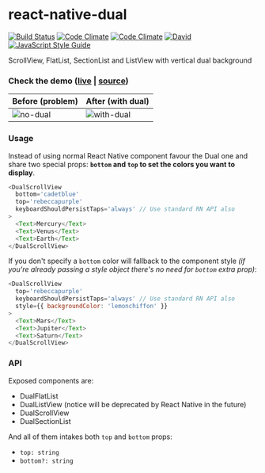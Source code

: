 # react-native-dual

[![Build Status](https://travis-ci.org/sospedra/react-native-dual.svg?branch=master)](https://travis-ci.org/sospedra/react-native-dual)
[![Code Climate](https://img.shields.io/codeclimate/maintainability/sospedra/react-native-dual.svg)]()
[![Code Climate](https://img.shields.io/codeclimate/c/sospedra/react-native-dual.svg)]()
[![David](https://img.shields.io/david/sospedra/react-native-dual.svg)]()
[![JavaScript Style Guide](https://img.shields.io/badge/code_style-standard-brightgreen.svg)](https://standardjs.com)

ScrollView, FlatList, SectionList and ListView with vertical dual background

### Check the demo ([live](https://expo.io/@sospedra/react-native-dual-demo) | [source](https://github.com/sospedra/react-native-dual-demo))

| Before (problem) | After (with dual)   |
|------------------|-------------------|
| ![no-dual](https://user-images.githubusercontent.com/3116899/33805424-f3b0875e-ddb8-11e7-8353-352c6bceee75.gif) | ![with-dual](https://user-images.githubusercontent.com/3116899/33805413-c0db71e0-ddb8-11e7-89d0-d1aebbaf7b3b.gif) |

### Usage

Instead of using normal React Native component favour the Dual one and share two
special props: **`bottom` and `top` to set the colors you want to display**.

```js
<DualScrollView
  bottom='cadetblue'
  top='rebeccapurple'
  keyboardShouldPersistTaps='always' // Use standard RN API also
>
  <Text>Mercury</Text>
  <Text>Venus</Text>
  <Text>Earth</Text>
</DualScrollView>
```

If you don't specify a `bottom` color will fallback to the component style
*(if you're already passing a style object there's no need for `bottom` extra prop)*:

```js
<DualScrollView
  top='rebeccapurple'
  keyboardShouldPersistTaps='always' // Use standard RN API also
  style={{ backgroundColor: 'lemonchiffon' }}
>
  <Text>Mars</Text>
  <Text>Jupiter</Text>
  <Text>Saturn</Text>
</DualScrollView>
```

### API

Exposed components are:

* DualFlatList
* DualListView (notice will be deprecated by React Native in the future)
* DualScrollView
* DualSectionList

And all of them intakes both `top` and `bottom` props:

* `top: string`
* `bottom?: string`
